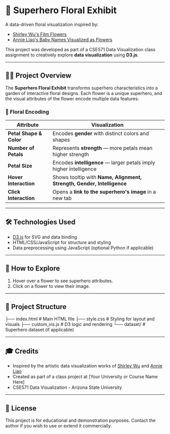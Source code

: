 # 🌸 Superhero Floral Exhibit

A data-driven floral visualization inspired by:

- [Shirley Wu's Film Flowers](https://sxywu.com/filmflowers/)
- [Annie Liao's Baby Names Visualized as Flowers](https://dev.to/liaowow/when-art-meets-data-flowers-as-visual-metaphor-1ekl)

This project was developed as part of a CSE571 Data Visualization class assignment to creatively explore **data visualization** using **D3.js**.

---

## 🦸‍♀️ Project Overview

The **Superhero Floral Exhibit** transforms superhero characteristics into a garden of interactive floral designs. Each flower is a unique superhero, and the visual attributes of the flower encode multiple data features:

### 🌺 Floral Encoding

| Attribute            | Visualization                          |
|----------------------|-----------------------------------------|
| **Petal Shape & Color** | Encodes **gender** with distinct colors and shapes |
| **Number of Petals** | Represents **strength** — more petals mean higher strength |
| **Petal Size**       | Encodes **intelligence** — larger petals imply higher intelligence |
| **Hover Interaction**| Shows tooltip with **Name, Alignment, Strength, Gender, Intelligence** |
| **Click Interaction**| Opens a **link to the superhero's image** in a new tab |

---

## 🛠 Technologies Used

- [D3.js](https://d3js.org/) for SVG and data binding
- HTML/CSS/JavaScript for structure and styling
- Data preprocessing using JavaScript (optional Python if applicable)

---

## 🚀 How to Explore

1. Hover over a flower to see superhero attributes.
2. Click on a flower to view their image.

---

## 📁 Project Structure

├── index.html # Main HTML file
├── style.css # Styling for layout and visuals
├── custom_vis.js # D3 logic and rendering
└── dataset/ # Superhero dataset (if applicable)

---

## 🎓 Credits

- Inspired by the artistic data visualization works of [Shirley Wu](https://sxywu.com/) and [Annie Liao](https://dev.to/liaowow)
- Created as part of a class project at [Your University or Course Name Here]
- CSE571 Data Visualization - Arizona State University
---

## 📜 License

This project is for educational and demonstration purposes. Contact the author if you wish to use or extend it commercially.
